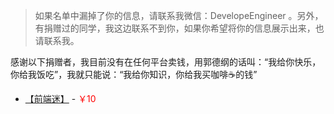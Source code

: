 > 如果名单中漏掉了你的信息，请联系我微信：DevelopeEngineer 。另外，有捐赠过的同学，我这边联系不到你，如果你希望将你的信息展示出来，也请联系我。

感谢以下捐赠者，我目前没有在任何平台卖钱，用郭德纲的话叫：“我给你快乐，你给我饭吃”，我就只能说：“我给你知识，你给我买咖啡☕️的钱”

- <a href="https://mp.weixin.qq.com/s?__biz=MzI5MjUxNjA4Mw==&mid=100000905&idx=1&sn=dd7956bbb9b1b845a8d8f3875ac11253&chksm=6c017d155b76f403f091420f6639e8f2871dd48b584bec153406906cce88bab610492d8c8a6d&scene=18#wechat_redirect" target="_blank">【前端迷】</a> - <span style="color: red;">￥10</span>

